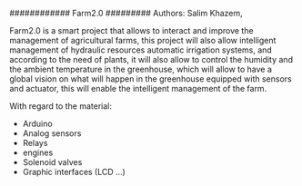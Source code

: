 ############ Farm2.0 ######### 
Authors: Salim Khazem, 

Farm2.0 is a smart project that allows to interact and improve the management of agricultural farms, this project will also allow intelligent management of hydraulic resources automatic irrigation systems, and according to the need of plants, it will also allow to control the humidity and the ambient temperature in the greenhouse, which will allow to have a global vision on what will happen in the greenhouse equipped with sensors and actuator, this will enable the intelligent management of the farm.





With regard to the material:
- Arduino
- Analog sensors
- Relays
- engines
- Solenoid valves
- Graphic interfaces (LCD ...)

